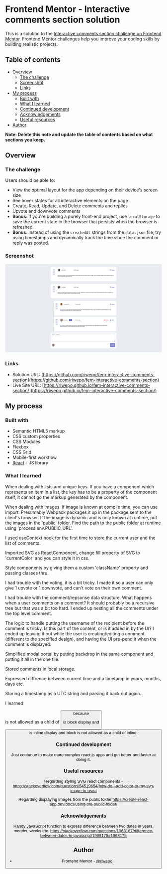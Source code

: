 # Frontend Mentor - Interactive comments section solution

This is a solution to the [Interactive comments section challenge on Frontend Mentor](https://www.frontendmentor.io/challenges/interactive-comments-section-iG1RugEG9). Frontend Mentor challenges help you improve your coding skills by building realistic projects.

## Table of contents

- [Overview](#overview)
  - [The challenge](#the-challenge)
  - [Screenshot](#screenshot)
  - [Links](#links)
- [My process](#my-process)
  - [Built with](#built-with)
  - [What I learned](#what-i-learned)
  - [Continued development](#continued-development)
  - [Acknowledgements](#acknowledgements)
  - [Useful resources](#useful-resources)
- [Author](#author)

**Note: Delete this note and update the table of contents based on what sections you keep.**

## Overview

### The challenge

Users should be able to:

- View the optimal layout for the app depending on their device's screen size
- See hover states for all interactive elements on the page
- Create, Read, Update, and Delete comments and replies
- Upvote and downvote comments
- **Bonus**: If you're building a purely front-end project, use `localStorage` to save the current state in the browser that persists when the browser is refreshed.
- **Bonus**: Instead of using the `createdAt` strings from the `data.json` file, try using timestamps and dynamically track the time since the comment or reply was posted.

### Screenshot

![](./screenshot/screenshot.png?raw=true)

### Links

- Solution URL: [https://github.com/riwepo/fem-interactive-comments-section](https://github.com/riwepo/fem-interactive-comments-section)
- Live Site URL: [https://riwepo.github.io/fem-interactive-comments-section/](https://riwepo.github.io/fem-interactive-comments-section/)

## My process

### Built with

- Semantic HTML5 markup
- CSS custom properties
- CSS Modules
- Flexbox
- CSS Grid
- Mobile-first workflow
- [React](https://reactjs.org/) - JS library

### What I learned

When dealing with lists and unique keys.
If you have a component which represents an item in a list, the key has to be a property of the component itself, it cannot go the markup generated by the component.

When dealing with images.
If image is known at compile time, you can use import. Presumably Webpack packages it up in the package sent to the client's browser.
If the image is dynamic and is only known at runtime, put the images in the 'public' folder. Find the path to the public folder at runtime using 'process.env.PUBLIC_URL'.

I used useContext hook for the first time to store the current user and the list of comments.

Imported SVG as ReactComponent, change fill property of SVG to 'currentColor' and you can style it in css.

Style components by giving them a custom 'className' property and passing classes thru.

I had trouble with the voting, it is a bit tricky.
I made it so a user can only give 1 upvote or 1 downvote, and can't vote on their own comment.

I had trouble with the comment/repsonse data structure. What happens when a user comments on a comment? It should probably be a recursive tree but that was a bit too hard. I ended up nesting all the comments under the top level comment.

The logic to handle putting the username of the recipient before the comment is tricky. Is this part of the content, or is it added in by the UI? I ended up leaving it out while the user is creating/editing a comment (different to the specified design), and having the UI pre-pend it when the comment is displayed.

Simplified modal portal by putting backdrop in the same component and putting it all in the one file.

Stored comments in local storage.

Expressed diffrence between current time and a timetamp in years, months, days etc.

Storing a timestamp as a UTC string and parsing it back out again.

I learned <p> is not allowed as a child of <button> because <p> is block display and <button> is inline display and block is not allowed as a child of inline.

### Continued development

Just contunue to make more complex react.js apps and get better and faster at doing it.

### Useful resources

Regarding styling SVG react components -
https://stackoverflow.com/questions/54519654/how-do-i-add-color-to-my-svg-image-in-react

Regarding displaying images from the public folder
https://create-react-app.dev/docs/using-the-public-folder/

### Acknowledgements

Handy JavaScript function to express difference between two dates in years, months, weeks etc.
https://stackoverflow.com/questions/1968167/difference-between-dates-in-javascript/1968175#1968175

## Author

- Frontend Mentor - [@riwepo](https://www.frontendmentor.io/profile/riwepo)
